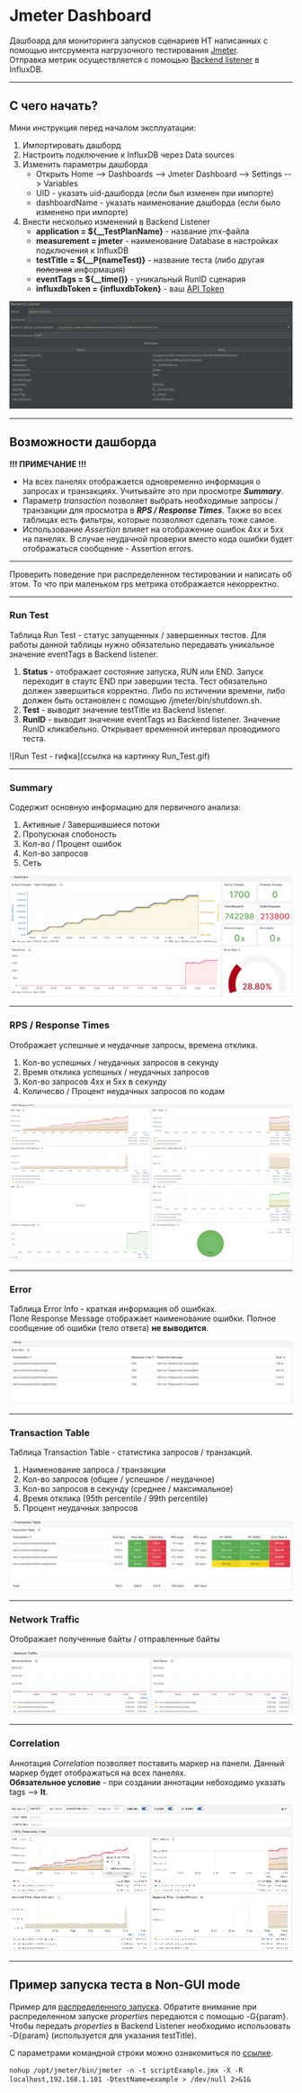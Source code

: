 # Jmeter Dashboard

Дашбоард для мониторинга запусков сценариев НТ написанных с помощью интсрумента нагрузочного
тестирования [Jmeter](https://jmeter.apache.org/).  
Отправка метрик осуществляется с помощью 
[Backend listener](https://jmeter.apache.org/usermanual/component_reference.html#Backend_Listener) в InfluxDB.

---
## С чего начать?
Мини инструкция перед началом эксплуатации:
1. Импортировать дашборд
2. Настроить подключение к InfluxDB через Data sources
3. Изменить параметры дашборда
   * Открыть Home --> Dashboards --> Jmeter Dashboard --> Settings --> Variables
   * UID - указать uid-дашборда (если был изменен при импорте)
   * dashboardName - указать наименование дашборда (если было изменено при импорте)
4. Внести несколько изменений в Backend Listener
   * **application = ${__TestPlanName}** - название jmx-файла
   * **measurement = jmeter** - наименование Database в настройках подключения к InfluxDB
   * **testTitle = ${__P(nameTest)}** - название теста (либо другая ~~полезная~~ информация)
   * **eventTags = ${__time()}** - уникальный RunID сценария
   * **influxdbToken = {influxdbToken}** - 
   ваш [API Token](https://docs.influxdata.com/influxdb/cloud/admin/tokens/create-token/)

![Backend Listener - картинка](https://raw.githubusercontent.com/promokk/custom-dashboards/main/jmeter-dashboard/data/Backend_Listener.png)

---
## Возможности дашборда
**!!! ПРИМЕЧАНИЕ !!!**
* На всех панелях отображается одновременно информация о запросах и транзакциях. Учитывайте это при
просмотре **_Summary_**.  
* Параметр _transaction_ позволяет выбрать необходимые запросы / транзакции для просмотра в **_RPS / Response Times_**.
Также во всех таблицах есть фильтры, которые позволяют сделать тоже самое.  
* Использование _Assertion_ влияет на отображение ошибок 4xx и 5xx на панелях. В случае неудачной проверки
вместо кода ошибки будет отображаться сообщение - Assertion errors.

---
Проверить поведение при распределенном тестировании и написать об этом. То что при маленьком rps метрика
отображается некорректно.

---

### Run Test
Таблица Run Test - статус запущенных / завершенных тестов. Для работы данной таблицы нужно обязательно передавать
уникальное значение eventTags в Backend listener.  
1. **Status** - отображает состояние запуска, RUN или END. Запуск переходит в стаутс END при завершии теста.
Тест обязательно должен завершиться корректно. Либо по истичении времени,
либо должен быть остановлен с помощью /jmeter/bin/shutdown.sh.  
2. **Test** - выводит значение testTitle из Backend listener.
3. **RunID** - выводит значение eventTags из Backend listener. Значение RunID кликабельно. Открывает временной
интервал проводимого теста.

![Run Test - гифка](ссылка на картинку Run_Test.gif)

---
### Summary
Содержит основную информацию для первичного анализа:
1. Активные / Завершившиеся потоки
2. Пропускная спобоность 
3. Кол-во / Процент ошибок
4. Кол-во запросов
5. Сеть

![Summary - картинка](https://raw.githubusercontent.com/promokk/custom-dashboards/main/jmeter-dashboard/data/Summary.png?token=GHSAT0AAAAAACVDPZTGXDU2ILRH5DF62ERKZWA5W4A)

---
### RPS / Response Times
Отображает успешные и неудачные запросы, времена отклика.
1. Кол-во успешных / неудачных запросов в секунду
2. Время отклика успешных / неудачных запросов
3. Кол-во запросов 4xx и 5xx в секунду
4. Количесво / Процент неудачных запросов по кодам

![RPS/Response Time - картинка](https://raw.githubusercontent.com/promokk/custom-dashboards/main/jmeter-dashboard/data/RPS_Response_Time.png?token=GHSAT0AAAAAACVDPZTHHGOSWLW5DL4O3OTAZWA5X7Q)

---
### Error
Таблица Error Info - краткая информация об ошибках.  
Поле Response Message отображает наименование ошибки. Полное сообщение об ошибки (тело ответа) **не выводится**.

![Error - картинка](https://raw.githubusercontent.com/promokk/custom-dashboards/main/jmeter-dashboard/data/Error.png?token=GHSAT0AAAAAACVDPZTHXI665XX7JSQPSOW4ZWA5YQA)

---
### Transaction Table
Таблица Transaction Table - статистика запросов / транзакций.
1. Наименование запроса / транзакции
2. Кол-во запросов (общее / успешное / неудачное)
3. Кол-во запросов в секунду (среднее / максимальное)
4. Время отклика (95th percentile / 99th percentile)
5. Процент неудачных запросов

![Transaction Table - картинка](https://raw.githubusercontent.com/promokk/custom-dashboards/main/jmeter-dashboard/data/Transaction_Table.png?token=GHSAT0AAAAAACVDPZTGEVU4TBLINMPRWQTWZWA5Y5A)

---
### Network Traffic
Отображает полученные байты / отправленные байты

![Transaction Table - картинка](https://raw.githubusercontent.com/promokk/custom-dashboards/main/jmeter-dashboard/data/Network_Traffic.png?token=GHSAT0AAAAAACVDPZTHXRYY6S6YLGWL4N6AZWA5ZVQ)

---
### Correlation
Аннотация _Сorrelation_ позволяет поставить маркер на панели. Данный маркер будет отображаться на всех панелях.  
**Обязательное условие** - при создании аннотации небоходимо указать tags --> **lt**.

![Correlation - гифка](https://raw.githubusercontent.com/promokk/custom-dashboards/main/jmeter-dashboard/data/Correlation.gif?token=GHSAT0AAAAAACVDPZTHQN3M7CLLKZ26JXD6ZWA52FQ)

---
## Пример запуска теста в Non-GUI mode
Пример для [распределенного запуска](https://jmeter.apache.org/usermanual/remote-test.html).
Обратите внимание при распределенном запуске _properties_ передаются с помощью -G{param}.  
Чтобы передать _properties_ в Backend Listener необходимо использовать -D{param} (используется для указания testTitle).  

С параметрами командной строки можно ознакомиться по
[ссылке](https://jmeter.apache.org/usermanual/get-started.html#non_gui).

~~~shell
nohup /opt/jmeter/bin/jmeter -n -t scriptExample.jmx -X -R localhost,192.168.1.101 -DtestName=example > /dev/null 2>&1&
~~~

